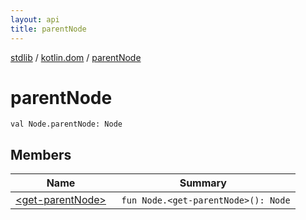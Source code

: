 ```yaml
---
layout: api
title: parentNode
---
```

[stdlib](../../index.html) / [kotlin.dom](../index.html) / [parentNode](index.html)

# parentNode

```
val Node.parentNode: Node
```
## Members
| Name | Summary |
|------|---------|
|[&lt;get-parentNode&gt;](_get-parentNode_.html)|&nbsp;&nbsp;`fun Node.<get-parentNode>(): Node`<br>|
